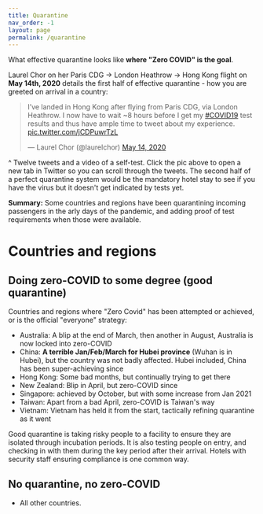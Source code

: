 ```yaml
---
title: Quarantine
nav_order: -1
layout: page
permalink: /quarantine
---
```


What effective quarantine looks like **where "Zero COVID" is the goal**. 

Laurel Chor on her Paris CDG -> London Heathrow -> Hong Kong flight on **May 14th, 2020** details the first half of effective quarantine - how you are greeted on arrival in a country:

<blockquote class="twitter-tweet"><p lang="en" dir="ltr">I’ve landed in Hong Kong after flying from Paris CDG, via London Heathrow. I now have to wait ~8 hours before I get my <a href="https://twitter.com/hashtag/COVID19?src=hash&amp;ref_src=twsrc%5Etfw">#COVID19</a> test results and thus have ample time to tweet about my experience. <a href="https://t.co/jCDPuwrTzL">pic.twitter.com/jCDPuwrTzL</a></p>&mdash; Laurel Chor (@laurelchor) <a href="https://twitter.com/laurelchor/status/1260784481159442434?ref_src=twsrc%5Etfw">May 14, 2020</a></blockquote> <script async src="https://platform.twitter.com/widgets.js" charset="utf-8"></script>

^ Twelve tweets and a video of a self-test. Click the pic above to open a new tab in Twitter so you can scroll through the tweets. The second half of a perfect quarantine system would be the mandatory hotel stay to see if you have the virus but it doesn't get indicated by tests yet.

**Summary:** Some countries and regions have been quarantining incoming passengers in the arly days of the pandemic, and adding proof of test requirements when those were available.

# Countries and regions

## Doing zero-COVID to some degree (good quarantine)

Countries and regions where "Zero Covid" has been attempted or achieved, or is the official "everyone" strategy:

* Australia: A blip at the end of March, then another in August, Australia is now locked into zero-COVID
* China: **A terrible Jan/Feb/March for Hubei province** (Wuhan is in Hubei), but the country was not badly affected. Hubei included, China has been super-achieving since
* Hong Kong: Some bad months, but continually trying to get there
* New Zealand: Blip in April, but zero-COVID since
* Singapore: achieved by October, but with some increase from Jan 2021
* Taiwan: Apart from a bad April, zero-COVID is Taiwan's way
* Vietnam: Vietnam has held it from the start, tactically refining quarantine as it went 

Good quarantine is taking risky people to a facility to ensure they are isolated through incubation periods. It is also testing people on entry, and checking in with them during the key period after their arrival. Hotels with security staff ensuring compliance is one common way.

## No quarantine, no zero-COVID

* All other countries.



